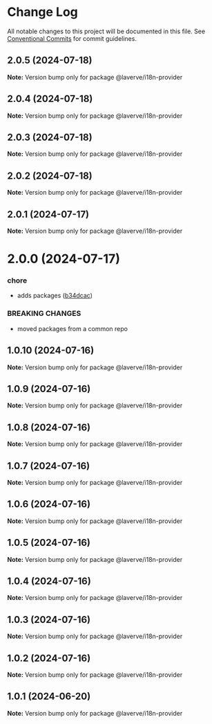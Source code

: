 # Change Log

All notable changes to this project will be documented in this file.
See [Conventional Commits](https://conventionalcommits.org) for commit guidelines.

## 2.0.5 (2024-07-18)

**Note:** Version bump only for package @laverve/i18n-provider

## 2.0.4 (2024-07-18)

**Note:** Version bump only for package @laverve/i18n-provider

## 2.0.3 (2024-07-18)

**Note:** Version bump only for package @laverve/i18n-provider

## 2.0.2 (2024-07-18)

**Note:** Version bump only for package @laverve/i18n-provider

## 2.0.1 (2024-07-17)

**Note:** Version bump only for package @laverve/i18n-provider

# 2.0.0 (2024-07-17)

### chore

-   adds packages ([b34dcac](https://github.com/laverve/utilities/commit/b34dcacd96239ace9ab9558e3cf0047a0785c628))

### BREAKING CHANGES

-   moved packages from a common repo

## 1.0.10 (2024-07-16)

**Note:** Version bump only for package @laverve/i18n-provider

## 1.0.9 (2024-07-16)

**Note:** Version bump only for package @laverve/i18n-provider

## 1.0.8 (2024-07-16)

**Note:** Version bump only for package @laverve/i18n-provider

## 1.0.7 (2024-07-16)

**Note:** Version bump only for package @laverve/i18n-provider

## 1.0.6 (2024-07-16)

**Note:** Version bump only for package @laverve/i18n-provider

## 1.0.5 (2024-07-16)

**Note:** Version bump only for package @laverve/i18n-provider

## 1.0.4 (2024-07-16)

**Note:** Version bump only for package @laverve/i18n-provider

## 1.0.3 (2024-07-16)

**Note:** Version bump only for package @laverve/i18n-provider

## 1.0.2 (2024-07-16)

**Note:** Version bump only for package @laverve/i18n-provider

## 1.0.1 (2024-06-20)

**Note:** Version bump only for package @laverve/i18n-provider
